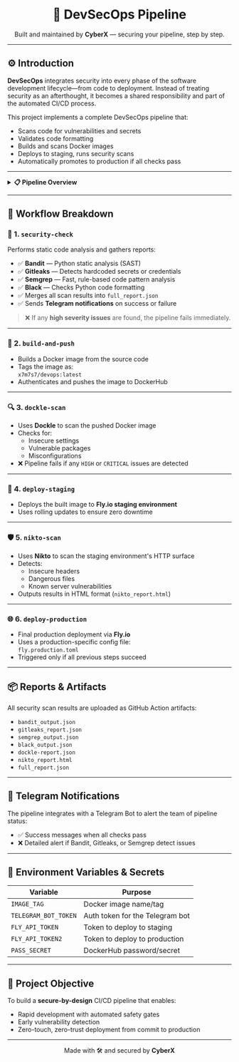 <h1 align="center">🔐 DevSecOps Pipeline</h1>
<p align="center">
  Built and maintained by <strong>CyberX</strong> — securing your pipeline, step by step.
</p>

---

## ⚙️ Introduction

**DevSecOps** integrates security into every phase of the software development lifecycle—from code to deployment. Instead of treating security as an afterthought, it becomes a shared responsibility and part of the automated CI/CD process.

This project implements a complete DevSecOps pipeline that:

- Scans code for vulnerabilities and secrets
- Validates code formatting
- Builds and scans Docker images
- Deploys to staging, runs security scans
- Automatically promotes to production if all checks pass

---

<details>
<summary><strong>📋 Pipeline Overview</strong></summary><br>

| Stage | Tool/Task | Description |
|-------|-----------|-------------|
| Trigger | `push` to `main` | Starts the pipeline |
| Code Scanning | Bandit, Gitleaks, Semgrep, Black | Static analysis and formatting checks |
| Notifications | Telegram Bot | Sends success/failure alerts |
| Docker Build | Docker | Builds and pushes container image |
| Image Scan | Dockle | Checks for security best practices |
| Staging Deploy | Fly.io | Deploys to staging environment |
| Web Scan | Nikto | Scans live staging app for web vulns |
| Production Deploy | Fly.io | Deploys to production if everything passes |

</details>

---

## 🔁 Workflow Breakdown

### 🧪 1. `security-check`

Performs static code analysis and gathers reports:

- ✅ **Bandit** — Python static analysis (SAST)
- ✅ **Gitleaks** — Detects hardcoded secrets or credentials
- ✅ **Semgrep** — Fast, rule-based code pattern analysis
- ✅ **Black** — Checks Python code formatting
- ✅ Merges all scan results into `full_report.json`
- ✅ Sends **Telegram notifications** on success or failure

> ❌ If any **high severity issues** are found, the pipeline fails immediately.

---

### 🐳 2. `build-and-push`

- Builds a Docker image from the source code
- Tags the image as:  
  `x7m7s7/devops:latest`
- Authenticates and pushes the image to DockerHub

---

### 🔍 3. `dockle-scan`

- Uses **Dockle** to scan the pushed Docker image
- Checks for:
  - Insecure settings
  - Vulnerable packages
  - Misconfigurations
- ❌ Pipeline fails if any `HIGH` or `CRITICAL` issues are detected

---

### 🚀 4. `deploy-staging`

- Deploys the built image to **Fly.io staging environment**
- Uses rolling updates to ensure zero downtime

---

### 🛡️ 5. `nikto-scan`

- Uses **Nikto** to scan the staging environment's HTTP surface
- Detects:
  - Insecure headers
  - Dangerous files
  - Known server vulnerabilities
- Outputs results in HTML format (`nikto_report.html`)

---

### 🌐 6. `deploy-production`

- Final production deployment via **Fly.io**
- Uses a production-specific config file:  
  `fly.production.toml`
- Triggered only if all previous steps succeed

---

## 📦 Reports & Artifacts

All security scan results are uploaded as GitHub Action artifacts:

- `bandit_output.json`
- `gitleaks_report.json`
- `semgrep_output.json`
- `black_output.json`
- `dockle-report.json`
- `nikto_report.html`
- `full_report.json`

---

## 📲 Telegram Notifications

The pipeline integrates with a Telegram Bot to alert the team of pipeline status:

- ✅ Success messages when all checks pass
- ❌ Detailed alert if Bandit, Gitleaks, or Semgrep detect issues

---

## 🔐 Environment Variables & Secrets

| Variable | Purpose |
|----------|---------|
| `IMAGE_TAG` | Docker image name/tag |
| `TELEGRAM_BOT_TOKEN` | Auth token for the Telegram bot |
| `FLY_API_TOKEN` | Token to deploy to staging |
| `FLY_API_TOKEN2` | Token to deploy to production |
| `PASS_SECRET` | DockerHub password/secret |

---

## 🎯 Project Objective

To build a **secure-by-design** CI/CD pipeline that enables:

- Rapid development with automated safety gates
- Early vulnerability detection
- Zero-touch, zero-trust deployment from commit to production

---

<p align="center">
  Made with 🛠️ and secured by <strong>CyberX</strong>
</p>
